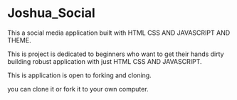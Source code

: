 # Joshua_Social
This a social media application built with HTML CSS AND JAVASCRIPT AND THEME.

This is project is dedicated to beginners who want to get their hands dirty building robust application with just HTML CSS AND JAVASCRIPT. 

This is application is open to forking and cloning. 

you can clone it or fork it to your own computer.
